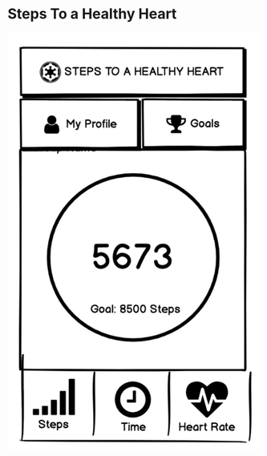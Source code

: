 # Steps To a Healthy Heart

![alt text](https://github.com/hljacobs5/steps-to-a-healthy-heart/blob/master/images/mobileview.png)


